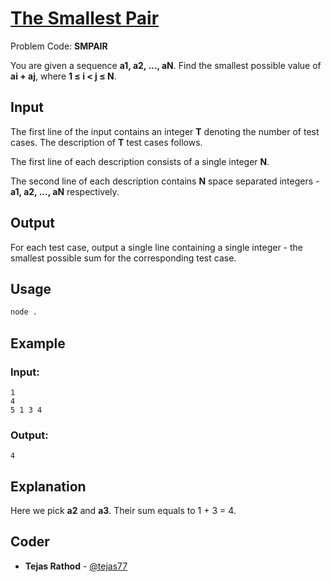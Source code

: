 
# [The Smallest Pair](https://www.codechef.com/problems/SMPAIR)
Problem Code: **SMPAIR**

You are given a sequence **a1, a2, ..., aN**. Find the smallest possible value of **ai + aj**, where **1 ≤ i < j ≤ N**.

## Input

The first line of the input contains an integer **T** denoting the number of test cases. The description of **T** test cases follows.

The first line of each description consists of a single integer **N**.

The second line of each description contains **N** space separated integers - **a1, a2, ..., aN** respectively.

## Output

For each test case, output a single line containing a single integer - the smallest possible sum for the corresponding test case.

## Usage
```sh
node .
```
## Example
### Input:
```
1
4
5 1 3 4
```
### Output:
```
4
```
## Explanation

Here we pick **a2** and **a3**. Their sum equals to 1 + 3 = 4.

## Coder

* **Tejas Rathod** - [@tejas77](https://github.com/tejas77)
